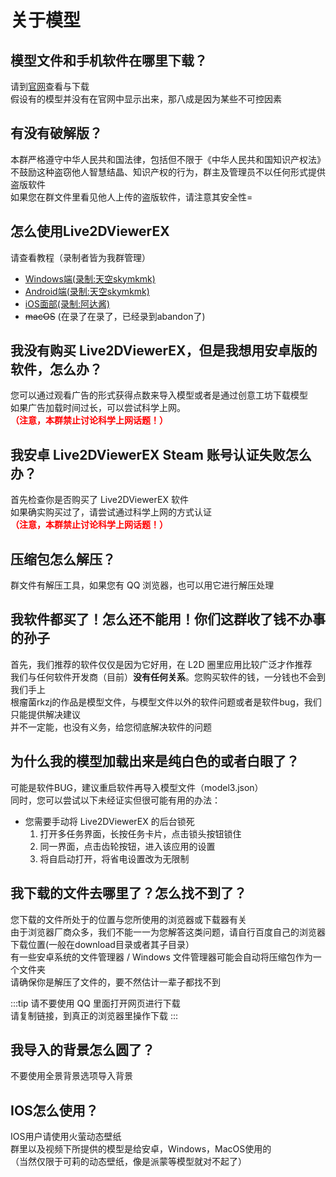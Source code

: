 # 关于模型

## 模型文件和手机软件在哪里下载？

请到[官网](https://rkzj.skymkmk.com)查看与下载  
假设有的模型并没有在官网中显示出来，那八成是因为某些不可控因素

## 有没有破解版？

本群严格遵守中华人民共和国法律，包括但不限于《中华人民共和国知识产权法》  
不鼓励这种盗窃他人智慧结晶、知识产权的行为，群主及管理员不以任何形式提供盗版软件  
如果您在群文件里看见他人上传的盗版软件，请注意其安全性=

## 怎么使用Live2DViewerEX

请查看教程（录制者皆为我群管理）

- [Windows端(录制:天空skymkmk)](https://www.bilibili.com/video/2.BV1Aa4y1x7mv?p=2)  
- [Android端(录制:天空skymkmk)](https://www.bilibili.com/video/BV1Aa4y1x7mv?p=3)  
- [iOS面部(录制:阿达酱)](https://www.bilibili.com/video/BV18X4y1N7ex)
- ~~macOS~~ (在录了在录了，已经录到abandon了)

## 我没有购买 Live2DViewerEX，但是我想用安卓版的软件，怎么办？

您可以通过观看广告的形式获得点数来导入模型或者是通过创意工坊下载模型  
如果广告加载时间过长，可以尝试科学上网。  
<strong style="color: #FF0000">（注意，本群禁止讨论科学上网话题！）</strong>

## 我安卓 Live2DViewerEX Steam 账号认证失败怎么办？

首先检查你是否购买了 Live2DViewerEX 软件  
如果确实购买过了，请尝试通过科学上网的方式认证  
<strong style="color: #FF0000">（注意，本群禁止讨论科学上网话题！）</strong>

## 压缩包怎么解压？

群文件有解压工具，如果您有 QQ 浏览器，也可以用它进行解压处理

## 我软件都买了！怎么还不能用！你们这群收了钱不办事的孙子

首先，我们推荐的软件仅仅是因为它好用，在 L2D 圈里应用比较广泛才作推荐  
我们与任何软件开发商（目前）**没有任何关系**。您购买软件的钱，一分钱也不会到我们手上  
根瘤菌rkzj的作品是模型文件，与模型文件以外的软件问题或者是软件bug，我们只能提供解决建议  
并不一定能，也没有义务，给您彻底解决软件的问题

## 为什么我的模型加载出来是纯白色的或者白眼了？

可能是软件BUG，建议重启软件再导入模型文件（model3.json）  
同时，您可以尝试以下未经证实但很可能有用的办法：  

- 您需要手动将 Live2DViewerEX 的后台锁死
  1. 打开多任务界面，长按任务卡片，点击锁头按钮锁住
  2. 同一界面，点击齿轮按钮，进入该应用的设置
  3. 将自启动打开，将省电设置改为无限制

## 我下载的文件去哪里了？怎么找不到了？

您下载的文件所处于的位置与您所使用的浏览器或下载器有关  
由于浏览器厂商众多，我们不能一一为您解答这类问题，请自行百度自己的浏览器下载位置(一般在download目录或者其子目录）  
有一些安卓系统的文件管理器 / Windows 文件管理器可能会自动将压缩包作为一个文件夹  
请确保你是解压了文件的，要不然估计一辈子都找不到  

:::tip
请不要使用 QQ 里面打开网页进行下载  
请复制链接，到真正的浏览器里操作下载
:::

## 我导入的背景怎么圆了？

不要使用全景背景选项导入背景

## IOS怎么使用？

IOS用户请使用火萤动态壁纸  
群里以及视频下所提供的模型是给安卓，Windows，MacOS使用的  
（当然仅限于可莉的动态壁纸，像是派蒙等模型就对不起了）
